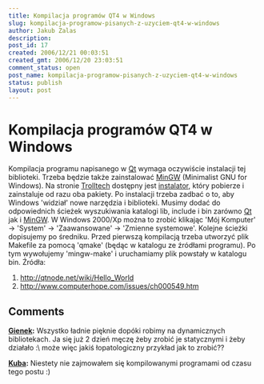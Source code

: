 ```yaml
---
title: Kompilacja programów QT4 w Windows
slug: kompilacja-programow-pisanych-z-uzyciem-qt4-w-windows
author: Jakub Zalas
description: 
post_id: 17
created: 2006/12/21 00:03:51
created_gmt: 2006/12/20 23:03:51
comment_status: open
post_name: kompilacja-programow-pisanych-z-uzyciem-qt4-w-windows
status: publish
layout: post
---
```


<!--Kompilacja programu napisanego w Qt wymaga oczywiście instalacji tej biblioteki. Trzeba będzie także zainstalować MinGW (Minimalist GNU for Windows). Na stronie Trolltech dostępny jest instalator, który pobierze i zainstaluje od razu oba pakiety.-->

# Kompilacja programów QT4 w Windows

Kompilacja programu napisanego w [Qt](http://www.trolltech.com/products/qt) wymaga oczywiście instalacji tej biblioteki. Trzeba będzie także zainstalować [MinGW](http://www.mingw.org/) (Minimalist GNU for Windows). Na stronie [Trolltech](http://www.trolltech.com) dostępny jest [instalator](http://www.trolltech.com/developer/downloads/qt/windows), który pobierze i zainstaluje od razu oba pakiety. Po instalacji trzeba zadbać o to, aby Windows 'widział' nowe narzędzia i biblioteki. Musimy dodać do odpowiednich ścieżek wyszukiwania katalogi lib, include i bin zarówno [Qt](http://www.trolltech.com/products/qt) jak i [MinGW](http://www.mingw.org/). W Windows 2000/Xp można to zrobić klikając 'Mój Komputer' -> 'System' -> 'Zaawansowane' -> 'Zmienne systemowe'. Kolejne ścieżki dopisujemy po średniku. Przed pierwszą kompilacją trzeba utworzyć plik Makefile za pomocą 'qmake' (będąc w katalogu ze źródłami programu). Po tym wywołujemy 'mingw-make' i uruchamiamy plik powstały w katalogu bin. Źródła: 

  1. <http://qtnode.net/wiki/Hello_World>
  2. <http://www.computerhope.com/issues/ch000549.htm>

## Comments

**[Gienek](#3004 "2010-08-13 10:58:07"):** Wszystko ładnie pięknie dopóki robimy na dynamicznych bibliotekach. Ja się już 2 dzień męczę żeby zrobić je statycznymi i żeby działało :\ może więc jakiś łopatologiczny przykład jak to zrobić??

**[Kuba](#3005 "2010-08-14 03:06:51"):** Niestety nie zajmowałem się kompilowanymi programami od czasu tego postu :)

